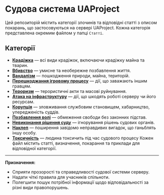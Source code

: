# Судова система UAProject

Цей репозиторій містить категорії злочинів та відповідні статті з описом покарань, що застосовуються на сервері UAProject. Кожна категорія представлена окремим файлом у папці `Статті`.

## Категорії
- **[Крадіжка](Статті/Крадіжка.md)** — всі види крадіжок, включаючи крадіжку майна та тварин.
- **[Вбивство](Статті/Вбивство.md)** — умисне та необережне позбавлення життя.
- **[Вандалізм](Статті/Вандалізм.md)** — пошкодження природи, майна, територій.
- **[Перешкоджання ігровому процесу](Статті/Перешкоджання.md)** — дії, що заважають іншим гравцям.
- **[Тероризм](Статті/Тероризм.md)** — терористичні акти та масові руйнування.
- **[Атака на інфраструктуру](Статті/Атака%20на%20інфраструктуру.md)** — дії, що шкодять роботі серверу чи його ресурсам.
- **[Корупція](Статті/Корупція.md)** — зловживання службовим становищем, хабарництво, упередженість суддів.
- **[Позбавлення волі](Статті/Позбавлення%20волі.md)** — обмеження свободи без законних підстав.
- **[Невиконання рішення суду](Статті/Невиконання%20рішення%20суду.md)** — ігнорування рішень судових органів.
- **[Наклеп](Статті/Наклеп.md)** — поширення завідомо неправдивих вигадок, що ганьблять іншу особу.
- **[Токсичність](Статті/Токсичність.md)** — людина токсичить під час судового процесу
Кожен файл містить статті, визначення, покарання та приклади для відповідної категорії.

---

**Призначення:**
- Сприяти прозорості та справедливості судової системи серверу.
- Надати чіткі правила для учасників спільноти.
- Полегшити пошук потрібної інформації щодо відповідальності за різні види правопорушень.
